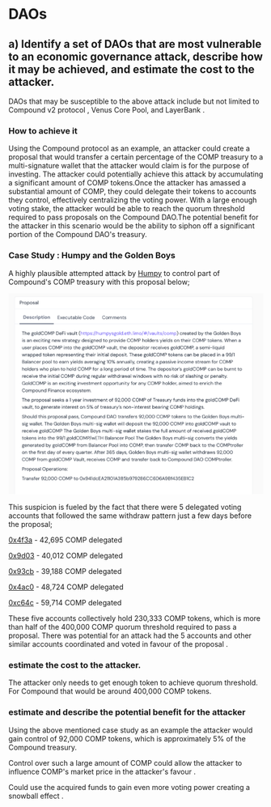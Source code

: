 # DAOs 
## a) Identify a set of DAOs that are most vulnerable to an economic governance attack, describe how it may be achieved, and estimate the cost to the attacker.

DAOs that may be susceptible to the above attack include but not limited to Compound v2 protocol , Venus Core Pool, and LayerBank .

### How to achieve it 
Using the Compound protocol as an example, an attacker could create a proposal that would transfer a certain percentage of the COMP treasury to a multi-signature wallet that the attacker would claim is for the purpose of investing.
The attacker could potentially achieve this attack by accumulating a significant amount of COMP tokens.Once the attacker has amassed a substantial amount of COMP, they could delegate their tokens to accounts they control, effectively centralizing the voting power.
With a large enough voting stake, the attacker would be able to reach the quorum threshold required to pass proposals on the Compound DAO.The potential benefit for the attacker in this scenario would be the ability to siphon off a significant portion of the Compound DAO's treasury.

### Case Study : Humpy and the Golden Boys
A highly plausible attempted attack by [Humpy](https://etherscan.io/address/0x36cc7b13029b5dee4034745fb4f24034f3f2ffc6) to control part of Compound's COMP treasury with this proposal below;

![The_Proposal](img/proposal.png)

This suspicion is fueled by the fact that there were 5 delegated voting accounts that followed the same withdraw pattern just a few days before the proposal;


[0x4f3a](https://etherscan.io/address/0x4f3a2bfd91761ac0d82261b82bb5c8ace4644a51)  - 42,695 COMP delegated

[0x9d03](https://etherscan.io/address/0x9d0361f5da754994c1df011e86469416d6f1ec31) - 40,012 COMP delegated

[0x93cb](https://etherscan.io/address/0x93cb8af7d9589f0ae34501391e8ea57850581a08)  - 39,188 COMP delegated

[0x4ac0](https://etherscan.io/address/0x4ac0dbce527bcb60787cef10053348b146c6b5e3)  - 48,724 COMP delegated

[0xc64c](https://etherscan.io/address/0xc64c27791b2355b3080721197b89602ac6c92b7b) - 59,714 COMP delegated

These five accounts collectively hold 230,333 COMP tokens, which is more than half of the 400,000 COMP quorum threshold required to pass a proposal.
There was potential for an attack had the 5 accounts and other similar accounts coordinated and voted in favour of the proposal . 

### estimate the cost to the attacker.
The attacker only needs to get enough token to achieve quorum threshold. For Compound that would be around 400,000 COMP tokens.


### estimate and describe the potential benefit for the attacker

Using the above mentioned case study as an example the attacker would gain control of 92,000 COMP tokens, which is approximately 5% of the Compound treasury.


Control over such a large amount of COMP could allow the attacker to influence COMP's market price in the attacker's favour . 

Could use the acquired funds to gain even more voting power creating a snowball effect .





